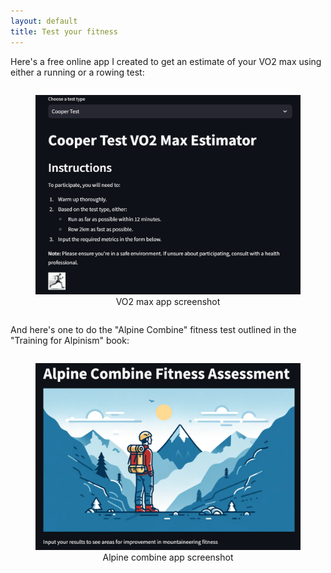 ```yaml
---
layout: default
title: Test your fitness
---
```


Here's a free online app I created to get an estimate of your VO2 max using either a running or a rowing test:
<div style="display: flex; justify-content: space-around;">
    <figure>
        <a href="https://vo2max.streamlit.app/" target="_blank">
            <img src="/images/VO2max_App_Screenshot.png" alt="VO2max App" style="width: 100%; height: auto;">
        </a>
        <figcaption style="text-align: center;">VO2 max app screenshot</figcaption>
    </figure>
</div>

And here's one to do the "Alpine Combine" fitness test outlined in the "Training for Alpinism" book:
<div style="display: flex; justify-content: space-around;">
    <figure>
        <a href="https://alpinecombine.streamlit.app/" target="_blank">
            <img src="/images/Alpine_App_Screenshot.png" alt="Alpine Combine App" style="width: 100%; height: auto;">
        </a>
        <figcaption style="text-align: center;">Alpine combine app screenshot</figcaption>
    </figure>
</div>

